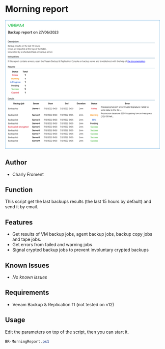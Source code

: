 # Morning report
![sample.png](./sample.png)

## Author
* Charly Froment

## Function
This script get the last backups results (the last 15 hours by default) and send it by email.

## Features
* Get results of VM backup jobs, agent backup jobs, backup copy jobs and tape jobs.
* Get errors from failed and warning jobs
* Signal crypted backup jobs to prevent involuntary crypted backups

## Known Issues
* *No known issues*

## Requirements
* Veeam Backup & Replication 11 (not tested on v12)
  
## Usage
Edit the parameters on top of the script, then you can start it.

```powershell
BR-MorningReport.ps1
```
